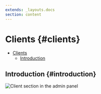 ```yaml
---
extends: _layouts.docs
section: content
---
```


# Clients {#clients}

- [Clients](#clients)
  - [Introduction](#introduction)

## Introduction {#introduction}

![Client section in the admin panel](https://invoiceninja.github.io/client.png)